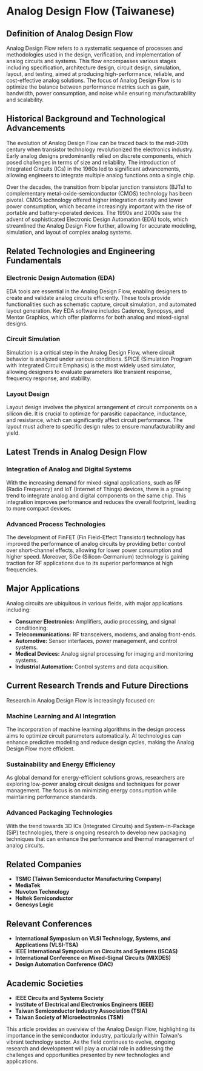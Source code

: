 # Analog Design Flow (Taiwanese)

## Definition of Analog Design Flow

Analog Design Flow refers to a systematic sequence of processes and methodologies used in the design, verification, and implementation of analog circuits and systems. This flow encompasses various stages including specification, architecture design, circuit design, simulation, layout, and testing, aimed at producing high-performance, reliable, and cost-effective analog solutions. The focus of Analog Design Flow is to optimize the balance between performance metrics such as gain, bandwidth, power consumption, and noise while ensuring manufacturability and scalability.

## Historical Background and Technological Advancements

The evolution of Analog Design Flow can be traced back to the mid-20th century when transistor technology revolutionized the electronics industry. Early analog designs predominantly relied on discrete components, which posed challenges in terms of size and reliability. The introduction of Integrated Circuits (ICs) in the 1960s led to significant advancements, allowing engineers to integrate multiple analog functions onto a single chip.

Over the decades, the transition from bipolar junction transistors (BJTs) to complementary metal-oxide-semiconductor (CMOS) technology has been pivotal. CMOS technology offered higher integration density and lower power consumption, which became increasingly important with the rise of portable and battery-operated devices. The 1990s and 2000s saw the advent of sophisticated Electronic Design Automation (EDA) tools, which streamlined the Analog Design Flow further, allowing for accurate modeling, simulation, and layout of complex analog systems.

## Related Technologies and Engineering Fundamentals

### Electronic Design Automation (EDA)

EDA tools are essential in the Analog Design Flow, enabling designers to create and validate analog circuits efficiently. These tools provide functionalities such as schematic capture, circuit simulation, and automated layout generation. Key EDA software includes Cadence, Synopsys, and Mentor Graphics, which offer platforms for both analog and mixed-signal designs.

### Circuit Simulation

Simulation is a critical step in the Analog Design Flow, where circuit behavior is analyzed under various conditions. SPICE (Simulation Program with Integrated Circuit Emphasis) is the most widely used simulator, allowing designers to evaluate parameters like transient response, frequency response, and stability.

### Layout Design

Layout design involves the physical arrangement of circuit components on a silicon die. It is crucial to optimize for parasitic capacitance, inductance, and resistance, which can significantly affect circuit performance. The layout must adhere to specific design rules to ensure manufacturability and yield.

## Latest Trends in Analog Design Flow

### Integration of Analog and Digital Systems

With the increasing demand for mixed-signal applications, such as RF (Radio Frequency) and IoT (Internet of Things) devices, there is a growing trend to integrate analog and digital components on the same chip. This integration improves performance and reduces the overall footprint, leading to more compact devices.

### Advanced Process Technologies

The development of FinFET (Fin Field-Effect Transistor) technology has improved the performance of analog circuits by providing better control over short-channel effects, allowing for lower power consumption and higher speed. Moreover, SiGe (Silicon-Germanium) technology is gaining traction for RF applications due to its superior performance at high frequencies.

## Major Applications

Analog circuits are ubiquitous in various fields, with major applications including:

- **Consumer Electronics:** Amplifiers, audio processing, and signal conditioning.
- **Telecommunications:** RF transceivers, modems, and analog front-ends.
- **Automotive:** Sensor interfaces, power management, and control systems.
- **Medical Devices:** Analog signal processing for imaging and monitoring systems.
- **Industrial Automation:** Control systems and data acquisition.

## Current Research Trends and Future Directions

Research in Analog Design Flow is increasingly focused on:

### Machine Learning and AI Integration

The incorporation of machine learning algorithms in the design process aims to optimize circuit parameters automatically. AI technologies can enhance predictive modeling and reduce design cycles, making the Analog Design Flow more efficient.

### Sustainability and Energy Efficiency

As global demand for energy-efficient solutions grows, researchers are exploring low-power analog circuit designs and techniques for power management. The focus is on minimizing energy consumption while maintaining performance standards.

### Advanced Packaging Technologies

With the trend towards 3D ICs (Integrated Circuits) and System-in-Package (SiP) technologies, there is ongoing research to develop new packaging techniques that can enhance the performance and thermal management of analog circuits.

## Related Companies

- **TSMC (Taiwan Semiconductor Manufacturing Company)**
- **MediaTek**
- **Nuvoton Technology**
- **Holtek Semiconductor**
- **Genesys Logic**

## Relevant Conferences

- **International Symposium on VLSI Technology, Systems, and Applications (VLSI-TSA)**
- **IEEE International Symposium on Circuits and Systems (ISCAS)**
- **International Conference on Mixed-Signal Circuits (MIXDES)**
- **Design Automation Conference (DAC)**

## Academic Societies

- **IEEE Circuits and Systems Society**
- **Institute of Electrical and Electronics Engineers (IEEE)**
- **Taiwan Semiconductor Industry Association (TSIA)**
- **Taiwan Society of Microelectronics (TSM)**

This article provides an overview of the Analog Design Flow, highlighting its importance in the semiconductor industry, particularly within Taiwan's vibrant technology sector. As the field continues to evolve, ongoing research and development will play a crucial role in addressing the challenges and opportunities presented by new technologies and applications.